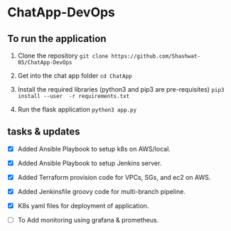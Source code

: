 # ChatApp-DevOps

## To run the application 

1. Clone the repository
`git clone https://github.com/Shashwat-05/ChatApp-DevOps`

2. Get into the chat app folder
`cd ChatApp`

3. Install the required libraries 
(python3 and pip3 are pre-requisites)
`pip3 install --user  -r requirements.txt`

4. Run the flask application
`python3 app.py`

## tasks & updates
- [x] Added Ansible Playbook to setup k8s on AWS/local.
- [x] Added Ansible Playbook to setup Jenkins server.
- [x] Added Terraform provision code for VPCs, SGs, and ec2  on AWS.
- [x] Added Jenkinsfile groovy code for multi-branch pipeline.
- [x] K8s yaml files for deployment of application.
- [ ] To Add monitoring using grafana & prometheus.


